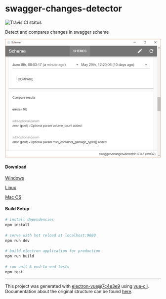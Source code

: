 # swagger-changes-detector

![Travis CI status](https://travis-ci.org/grinat/swagger-changes-detector.svg?branch=master)

Detect and compares changes in swagger scheme

![Scheme compare screenshot](docs/images/scheme.png)

#### Download

[Windows](https://github.com/grinat/swagger-changes-detector/releases/latest)

[Linux](https://github.com/grinat/swagger-changes-detector/releases/latest)

[Mac OS](https://github.com/grinat/swagger-changes-detector/releases/latest)

#### Build Setup

``` bash
# install dependencies
npm install

# serve with hot reload at localhost:9080
npm run dev

# build electron application for production
npm run build

# run unit & end-to-end tests
npm test


```

---

This project was generated with [electron-vue](https://github.com/SimulatedGREG/electron-vue)@[7c4e3e9](https://github.com/SimulatedGREG/electron-vue/tree/7c4e3e90a772bd4c27d2dd4790f61f09bae0fcef) using [vue-cli](https://github.com/vuejs/vue-cli). Documentation about the original structure can be found [here](https://simulatedgreg.gitbooks.io/electron-vue/content/index.html).
